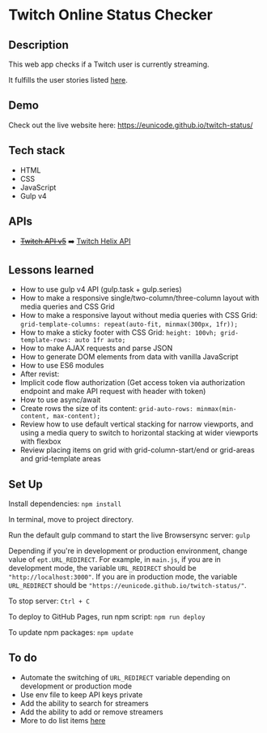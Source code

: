 # Twitch Online Status Checker

## Description

This web app checks if a Twitch user is currently streaming. 

It fulfills the user stories listed [here](https://learn.freecodecamp.org/coding-interview-prep/take-home-projects/use-the-twitch-json-api/). 

## Demo

Check out the live website here: https://eunicode.github.io/twitch-status/

## Tech stack

- HTML
- CSS
- JavaScript
- Gulp v4

## APIs

- <del>[Twitch API v5](https://dev.twitch.tv/docs/v5/)</del> ➡️ [Twitch Helix API]()

## Lessons learned

- How to use gulp v4 API (gulp.task + gulp.series)
- How to make a responsive single/two-column/three-column layout with media queries and CSS Grid
- How to make a responsive layout without media queries with CSS Grid: `grid-template-columns: repeat(auto-fit, minmax(300px, 1fr)); `
- How to make a sticky footer with CSS Grid: `height: 100vh; grid-template-rows: auto 1fr auto;`
- How to make AJAX requests and parse JSON
- How to generate DOM elements from data with vanilla JavaScript
- How to use ES6 modules
- After revist: 
- Implicit code flow authorization (Get access token via authorization endpoint and make API request with header with token)
- How to use async/await
- Create rows the size of its content: `grid-auto-rows: minmax(min-content, max-content);`
- Review how to use default vertical stacking for narrow viewports, and using a media query to switch to horizontal stacking at wider viewports with flexbox
- Review placing items on grid with grid-column-start/end or grid-areas and grid-template areas

## Set Up

Install dependencies: `npm install`

In terminal, move to project directory. 

Run the default gulp command to start the live Browsersync server: `gulp`

Depending if you're in development or production environment, change value of `ept.URL_REDIRECT`. For example, in `main.js`, if you are in development mode, the variable `URL_REDIRECT` should be `"http://localhost:3000"`. If you are in production mode, the variable `URL_REDIRECT`  should be `"https://eunicode.github.io/twitch-status/"`. 

To stop server: `Ctrl + C`

To deploy to GitHub Pages, run npm script: `npm run deploy`

To update npm packages: `npm update`

## To do

- Automate the switching of `URL_REDIRECT` variable depending on development or production mode
- Use env file to keep API keys private
- Add the ability to search for streamers
- Add the ability to add or remove streamers
- More to do list items [here](https://github.com/eunicode/twitch-status/blob/master/app/js/main.js)